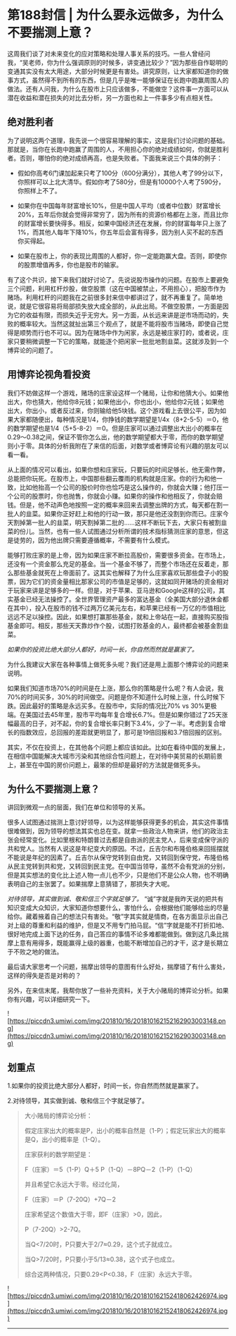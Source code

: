 # 第188封信 | 为什么要永远做多，为什么不要揣测上意？

这周我们谈了对未来变化的应对策略和处理人事关系的技巧。一些人曾经问我，“吴老师，你为什么强调原则的时候多，讲变通比较少？”因为那些自作聪明的变通其实没有太大用途，大部分时候更是有害处。讲究原则，让大家都知道你的做事方式，虽然得不到所有的东西，但是几乎是唯一能够保证在长跑中跑赢周围人的做法。还有人问我，为什么在股市上只应该做多，不能做空？这件事一方面可以从潜在收益和潜在损失的对比去分析，另一方面也和上一件事多少有点相关性。

## 绝对胜利者

为了说明这两个道理，我先说一个很容易理解的事实，这是我们讨论问题的基础。那就是，当你在长跑中跑赢了周围的人，不用担心你的绝对成绩如何，你就是胜利者。否则，哪怕你的绝对成绩再高，也是失败者。下面我来说三个具体的例子：

* 假如你高考6门课加起来只考了100分（600分满分），其他人考了99分以下，你照样可以上北大清华。假如你考了580分，但是有10000个人考了590分，你照样上不了。

* 如果你在中国每年财富增长10%，但是中国人平均（或者中位数）财富增长20%，五年后你就会觉得非常穷了，因为所有的资源价格都在上涨，而且比你的财富增长要快得多。相反，如果中国经济还在发展，你的财富每年只上涨了1%，而其他人每年下降10%，你五年后会富有得多，因为别人买不起的东西你买得起。

* 如果在股市上，你的表现比周围的人都好，你一定能跑赢大盘。否则，即使你的股票增值再多，你也是股市的输家。

有了这个共识，接下来我们就好讨论了。先说说股市操作的问题。在股市上要避免三个问题，利用杠杆炒股，做空股票（这在中国被禁止，不用担心），把股市作为赌场。利用杠杆的问题我在之前很多封来信中都讲过了，就不再重复了。简单地说，就是它很容易将局部损失放大成全部的，从此出局。不做空股票，一方面是因为它的收益有限，而损失近乎无穷大。另一方面，从长远来讲是逆市场而动的，失败的概率较大。当然这就扯出第三个观点了，就是不能将股市当赌场，即使自己觉得是顺势而行也不可以。因为在赌场中作为闲家，永远是被庄家打的，或者说，庄家只要稍微调整一下它的策略，就能逐个把闲家一批批地割韭菜。这就涉及到一个博弈论的问题了。

## 用博弈论视角看投资

我们不妨做这样一个游戏，赌场的庄家设这样一个赌局，让你和他猜大小。如果他出大，你也猜大，他给你8元钱；如果他出小，你也出小，他给你2元钱；如果他出大，你出小，或者反过来，你则输给他5块钱。这个游戏看上去很公平，因为如果大家都随便出，每种情况是1/4，你挣钱的数学期望是1/4x（8+2-5-5）＝0，他的数学期望也是1/4（5+5-8-2）＝0。但是庄家可以通过调整出大出小的概率在0.29～0.38之间，保证不管你怎么出，他的数学期望都大于零，而你的数学期望则小于零。具体的分析我附在了来信的后面，对数学或者博弈论有兴趣的朋友可以看一看。

从上面的情况可以看出，如果你想和庄家玩，只要玩的时间足够长，他无需作弊，总能把你玩死。在股市上，中国那些翻云覆雨的机构就是庄家。你的行为和他一致，比如他抬高一个公司的股价时你也恰巧是这么操作的，你就会大赚；他打压一个公司的股票时，你也抛售，你就会小赚。如果你的操作和他相反了，你就会赔钱。但是，他不动声色地按照一定的概率来回来去调整出牌的方式，每天都在割一批人的韭菜。如果你正好赶上和他的行动一致，那只是他还没割到你而已。庄家今天割掉第一批人的韭菜，明天割掉第二批的……这样不断玩下去，大家只有被割韭菜的份儿。当然，也有一些人试图通过分析所谓的技术指标猜测庄家的意思，但这是徒劳的，因为他出牌只需要遵循概率，不需要有什么模式。

能够打败庄家的是上帝，因为如果庄家不断拉高股价，需要很多资金。在市场上，还没有一个资金那么充足的基金。当一个基金不够了，而整个市场还在反着走，那么那些基金就死在上帝面前了。这其实也解释了为什么庄家喜欢玩那些盘子小的股票，因为它们的资金量相比那家公司的市值是足够的，这就如同开赌场的资金相对于玩家来讲是足够多的一样。但是，对于苹果、亚马逊和Google这样的公司，其实基金已经无法操控了。全世界管理资产最多的富达基金（全美国大部分退休金都在其中），投入在股市的钱不过两万亿美元左右，和苹果已经有一万亿的市值相比远远不足以操控。因此，如果想打赢那些基金，就和上帝站在一起，直接购买股指基金即可。相反，那些天天靠炒作个股，试图打败基金的人，最终都会被基金割韭菜。

 *如果你的投资比绝大部分人都好，时间一长，你自然而然就是赢家了。*

为什么我建议大家在各种事情上做死多头呢？我们还是用上面那个博弈论的问题来说明。

如果我们知道市场70%的时间是在上涨，那么你的策略是什么呢？有人会说，我70%的时间买多，30%的时间做空。问题是你不知道什么时候上涨，什么时候下跌。因此最好的策略是永远买多。在股市中，实际的情况比70% vs 30%更极端。在美国过去45年里，股市平均每年复合增长6.7%。但是如果你错过了25天涨幅最高的日子，对不起，你的复合增长率只剩下3.4%，少了一半。考虑到复合增长的指数效应，总回报的差距就更明显了，那可是19倍回报和3.7倍回报的区别。

其实，不仅在投资上，在其他各个问题上都应该如此。比如在看待中国的发展上，在相信中国能解决大城市污染和其他综合性问题上，在对待中美贸易的长期前景上，甚至在中国的房价问题上，最笨的但却是最好的方法就是做死多头。

## 为什么不要揣测上意？

讲回到微观一点的层面，我们在单位和领导的关系。

很多人试图通过揣测上意讨好领导，以为这样能够获得更多的机会，其实这件事情很难做到，因为领导的想法其实也总在变。就拿一些政治人物来讲，他们的政治主张会经常变化。比如里根和特朗普过去都是自由派的民主党人，后来变成保守派的共和党人。当然有人说这是年纪变大的原因。不过，丘吉尔和布隆伯格来回摇摆就不能说是年纪的因素了。丘吉尔从保守党转到自由党，又转回到保守党，布隆伯格从民主党转到共和党，又转回到民主党。在中国当领导，虽然不会有党派的分别，但是其实想法的变化比上述人物一点儿也不少，只是他们不是公众人物，也不明确表明自己的主张罢了。如果揣摩上意猜错了，那损失才大呢。

 *对待领导，其实做到诚、敬和信三个字就足够了。* “诚”字就是我昨天说的把共有知识变成大众知识，大家知道你想要什么，害怕什么，会根据他们能够给出的尽量给你。藏着掖着自己的想法只有害处。“敬”字其实就是情商，在各方面显示出自己对上级的尊重和利益的维护，但是又不用专门拍马屁。“信”字就是能不打折扣地、很好地完成上面下达的任务，自己答应的事情不论多难都能做到。做到这几条比揣摩上意有用得多，既能赢得上级的器重，也能不断增加自己的才干，这才是长期立于不败之地的做法。

最后请大家思考一个问题，揣摩出领导的意图有什么好处，揣摩错了有什么害处，这样的得失是否是对称的？

另外，在来信末尾，我帮你放了一些补充资料，关于大小赌局的博弈论分析。如果你有兴趣，可以详细研究一下。

![https://piccdn3.umiwi.com/img/201810/16/201810162152162903003148.png](https://piccdn3.umiwi.com/img/201810/16/201810162152162903003148.png)

## 划重点

1.如果你的投资比绝大部分人都好，时间一长，你自然而然就是赢家了。

2.对待领导，其实做到诚、敬和信三个字就足够了。

> 大小赌局的博弈论分析：
> 
> 假定庄家出大的概率是P，出小的概率自然是（1-P）；假定玩家出大的概率是Q，出小的概率是（1-Q）。
> 
> 庄家获利的数学期望是：
> 
> F（庄家）＝5（1-P）Q＋5 P（1-Q）－8PQ－2（1-P）（1-Q）
> 
> 并且希望它永远大于零。经过化简，
> 
> F（庄家）＝P（7-20Q）+7Q－2
> 
> 庄家希望这个数值大于零，即F（庄家）>0，因此，
> 
> P（7-20Q）>2-7Q。
> 
> 当Q<7/20时，P只要大于2/7≈0.29，这个式子就成立。
> 
> 当Q>7/20时，P只要小于5/13≈0.38，这个式子也成立。
> 
> 综合这两种情况，只要0.29<P<0.38，F（庄家）永远大于零。

![https://piccdn3.umiwi.com/img/201810/16/201810162152418062426974.jpg](https://piccdn3.umiwi.com/img/201810/16/201810162152418062426974.jpg)

---
